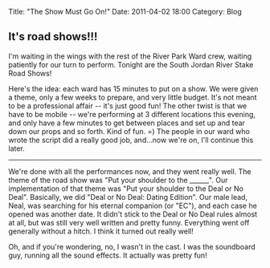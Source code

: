Title: "The Show Must Go On!"
Date: 2011-04-02 18:00
Category: Blog

It's road shows!!!
------------------

I'm waiting in the wings with the rest of the River Park Ward crew, waiting
patiently for our turn to perform.  Tonight are the South Jordan River Stake
Road Shows!

Here's the idea:  each ward has 15 minutes to put on a show.  We were given a
theme, only a few weeks to prepare, and very little budget.  It's not meant to
be a professional affair -- it's just good fun!  The other twist is that we have
to be mobile -- we're performing at 3 different locations this evening, and only
have a few minutes to get between places and set up and tear down our props and
so forth.  Kind of fun.  =)  The people in our ward who wrote the script did a
really good job, and...now we're on, I'll continue this later.

***

We're done with all the performances now, and they went really well.  The theme
of the road show was "Put your shoulder to the \_\_\_\_\_\_".  Our
implementation of that theme was "Put your shoulder to the Deal or No Deal".
Basically, we did "Deal or No Deal:  Dating Edition".  Our male lead, Neal, was
searching for his eternal companion (or "EC"), and each case he opened was another
date.  It didn't stick to the Deal or No Deal rules almost at all, but was still
very well written and pretty funny.  Everything went off generally without a
hitch.  I think it turned out really well!

Oh, and if you're wondering, no, I wasn't in the cast.  I was the soundboard
guy, running all the sound effects.  It actually was pretty fun!
